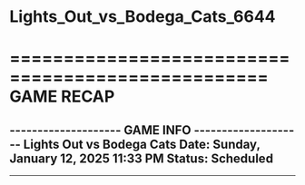 # Lights_Out_vs_Bodega_Cats_6644

==================================================
                    GAME RECAP
==================================================
-------------------- GAME INFO --------------------
Lights Out vs Bodega Cats
Date: Sunday, January 12, 2025 11:33 PM
Status: Scheduled
--------------------------------------------------
--------------------------------------------------
